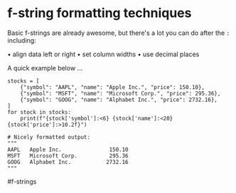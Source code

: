 # f-string formatting techniques

Basic f-strings are already awesome, but there's a lot you can do after the `:` including:

• align data left or right
• set column widths
• use decimal places

A quick example below ...

```
stocks = [
    {"symbol": "AAPL", "name": "Apple Inc.", "price": 150.10},
    {"symbol": "MSFT", "name": "Microsoft Corp.", "price": 295.36},
    {"symbol": "GOOG", "name": "Alphabet Inc.", "price": 2732.16},
]
for stock in stocks:
    print(f"{stock['symbol']:<6} {stock['name']:<20} {stock['price']:>10.2f}")

# Nicely formatted output:
"""
AAPL   Apple Inc.               150.10
MSFT   Microsoft Corp.          295.36
GOOG   Alphabet Inc.           2732.16
"""
```

#f-strings
